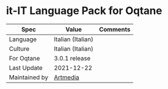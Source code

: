 # it-IT Language Pack for Oqtane

| Spec                | Value                               | Comments
| ------------------- | ----------------------------------- | ------------------- |
| Language            | Italian (Italian)
| Culture             | Italian (Italian)
| For Oqtane          | 3.0.1 release
| Last Update         | 2021-12-22
| Maintained by       | [Artmedia](https://www.artmedia.it)
